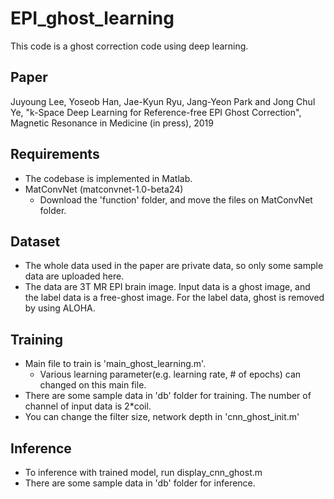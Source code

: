 # EPI_ghost_learning

This code is a ghost correction code using deep learning. 

## Paper
Juyoung Lee, Yoseob Han, Jae-Kyun Ryu, Jang-Yeon Park and Jong Chul Ye, "k-Space Deep Learning for Reference-free EPI Ghost Correction", Magnetic Resonance in Medicine (in press), 2019


## Requirements
* The codebase is implemented in Matlab.
* MatConvNet (matconvnet-1.0-beta24) 
  * Download the 'function' folder, and move the files on MatConvNet folder.
  
## Dataset
* The whole data used in the paper are private data, so only some sample data are uploaded here.
* The data are 3T MR EPI brain image. Input data is a ghost image, and the label data is a free-ghost image. For the label data, ghost is removed by using ALOHA.

## Training
* Main file to train is 'main_ghost_learning.m'.
  * Various learning parameter(e.g. learning rate, # of epochs) can changed on this main file.
* There are some sample data in 'db' folder for training. The number of channel of input data is 2*coil. 
* You can change the filter size, network depth in 'cnn_ghost_init.m'

## Inference
* To inference with trained model, run display_cnn_ghost.m
* There are some sample data in 'db' folder for inference.
